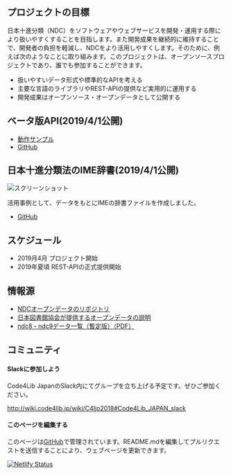 ## プロジェクトの目標

日本十進分類（NDC）をソフトウェアやウェブサービスを開発・運用する際により扱いやすくすることを目指します。また開発成果を継続的に維持することで、開発者の負担を軽減し、NDCをより活用しやすくします。そのために、例えば次のようなことに取り組みます。このプロジェクトは、オープンソースプロジェクトであり、誰でも参加することができます。

- 扱いやすいデータ形式や標準的なAPIを考える
- 主要な言語のライブラリやREST-APIの提供など実用的に運用する
- 開発成果はオープンソース・オープンデータとして公開する

## ベータ版API(2019/4/1公開)

- [動作サンプル](https://ndc-api-beta.arukascloud.io/)
- [GitHub](https://github.com/ndc-dev/python-parser)

## 日本十進分類法のIME辞書(2019/4/1公開)

![スクリーンショット](img/dic.gif) 

活用事例として、データをもとにIMEの辞書ファイルを作成しました。

- [GitHub](https://github.com/ndc-dev/ndc-ime-dic)

## スケジュール

- 2019月4月 プロジェクト開始
- 2019年夏頃 REST-APIの正式提供開始

## 情報源

- [NDCオープンデータのリポジトリ](https://github.com/ndc-dev/opendata)
- [日本図書館協会が提供するオープンデータの説明](https://www.jla.or.jp/committees/bunrui//tabid/789/Default.aspx)
- [ndc8・ndc9データ一覧（暫定版）（PDF）](https://www.jla.or.jp/Portals/0/data/iinkai/bunrui/1_NDC%E3%83%87%E3%83%BC%E3%82%BF%E4%B8%80%E8%A6%A7%EF%BC%88%E6%9A%AB%E5%AE%9A%E7%89%88%EF%BC%89.pdf)

## コミュニティ

#### Slackに参加しよう

Code4Lib JapanのSlack内にてグループを立ち上げる予定です。ぜひご参加ください。

http://wiki.code4lib.jp/wiki/C4ljp2018#Code4Lib_JAPAN_slack


#### このページを編集する

このページは[GitHub](https://github.com/ndc-dev/web)で管理されています。README.mdを編集してプルリクエストを送信することにより、ウェブページを更新できます。

[![Netlify Status](https://api.netlify.com/api/v1/badges/a68f14ab-1fe3-488b-b8ad-7adc160fb233/deploy-status)](https://app.netlify.com/sites/heuristic-wing-da54ea/deploys)
